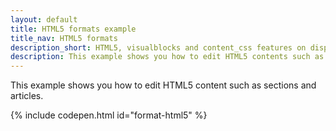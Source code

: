 ```yaml
---
layout: default
title: HTML5 formats example
title_nav: HTML5 formats
description_short: HTML5, visualblocks and content_css features on display.
description: This example shows you how to edit HTML5 contents such as sections and articles. It also highlights use of visualblocks and content_css options.
---
```


This example shows you how to edit HTML5 content such as sections and articles.

{% include codepen.html id="format-html5" %}
